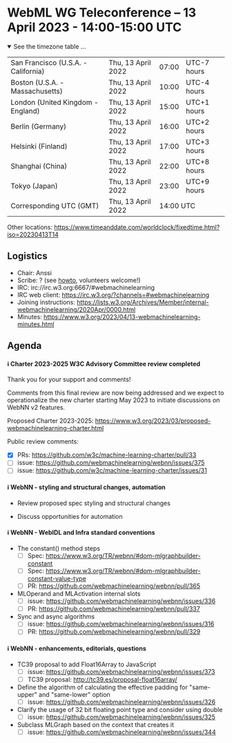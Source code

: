 
# WebML WG Teleconference – 13 April 2023 - 14:00-15:00 UTC

<details open><summary>See the timezone table ...</summary>
<table>
<tr><td> San Francisco (U.S.A. - California) <td> Thu, 13 April 2022 <td> 07:00 <td> UTC-7 hours
<tr><td> Boston (U.S.A. - Massachusetts) <td> Thu, 13 April 2022 <td> 10:00 <td> UTC-4 hours
<tr><td> London (United Kingdom - England) <td> Thu, 13 April 2022 <td> 15:00 <td> UTC+1 hours
<tr><td> Berlin (Germany) <td> Thu, 13 April 2022 <td> 16:00 <td> UTC+2 hours
<tr><td> Helsinki (Finland) <td> Thu, 13 April 2022 <td> 17:00 <td> UTC+3 hours
<tr><td> Shanghai (China) <td> Thu, 13 April 2022 <td> 22:00 <td> UTC+8 hours
<tr><td> Tokyo (Japan) <td> Thu, 13 April 2022 <td> 23:00 <td> UTC+9 hours
<tr><td> Corresponding UTC (GMT) <td> Thu, 13 April 2022 <td colspan=2> 14:00 UTC
</table>

Other locations: https://www.timeanddate.com/worldclock/fixedtime.html?iso=20230413T14
  </details>

## Logistics

* Chair: Anssi
* Scribe: ? (see [howto](https://github.com/webmachinelearning/meetings/blob/main/scribe-howto.md), volunteers welcome!)
* IRC: irc://irc.w3.org:6667/#webmachinelearning
* IRC web client: https://irc.w3.org/?channels=#webmachinelearning
* Joining instructions: https://lists.w3.org/Archives/Member/internal-webmachinelearning/2020Apr/0000.html
* Minutes: https://www.w3.org/2023/04/13-webmachinelearning-minutes.html

## Agenda

#### ℹ️ Charter 2023-2025 W3C Advisory Committee review completed

Thank you for your support and comments!

Comments from this final review are now being addressed and we expect to operationalize the new charter starting May 2023 to initiate discussions on WebNN v2 features.

Proposed Charter 2023-2025: https://www.w3.org/2023/03/proposed-webmachinelearning-charter.html

Public review comments:
- [x] PRs: https://github.com/w3c/machine-learning-charter/pull/33
- [ ] issue: https://github.com/webmachinelearning/webnn/issues/375
- [ ] issue: https://github.com/w3c/machine-learning-charter/issues/31

#### ℹ️ WebNN - styling and structural changes, automation

- Review proposed spec styling and structural changes

- Discuss opportunities for automation

#### ℹ️ WebNN - WebIDL and Infra standard conventions

- The constant() method steps
  - [ ] Spec: https://www.w3.org/TR/webnn/#dom-mlgraphbuilder-constant
  - [ ] Spec: https://www.w3.org/TR/webnn/#dom-mlgraphbuilder-constant-value-type
  - [ ] PR: https://github.com/webmachinelearning/webnn/pull/365

- MLOperand and MLActivation internal slots
  - [ ] issue: https://github.com/webmachinelearning/webnn/issues/336
  - [ ] PR: https://github.com/webmachinelearning/webnn/pull/337

- Sync and async algorithms
  - [ ] issue: https://github.com/webmachinelearning/webnn/issues/316
  - [ ] PR: https://github.com/webmachinelearning/webnn/pull/329

#### ℹ️ WebNN - enhancements, editorials, questions

- TC39 proposal to add Float16Array to JavaScript
  - [ ] issue: https://github.com/webmachinelearning/webnn/issues/373
  - [ ] TC39 proposal: http://tc39.es/proposal-float16array/

- Define the algorithm of calculating the effective padding for "same-upper" and "same-lower" option
  - [ ] issue: https://github.com/webmachinelearning/webnn/issues/326

- Clarify the usage of 32 bit floating point type and consider using double
  - [ ] issue: https://github.com/webmachinelearning/webnn/issues/325

- Subclass MLGraph based on the context that creates it
  - [ ] issue: https://github.com/webmachinelearning/webnn/issues/344
